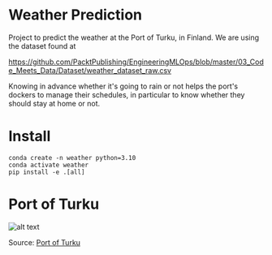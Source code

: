# Weather Prediction

Project to predict the weather at the Port of Turku, in Finland. We are using the dataset found at 

https://github.com/PacktPublishing/EngineeringMLOps/blob/master/03_Code_Meets_Data/Dataset/weather_dataset_raw.csv

Knowing in advance whether it's going to rain or not helps the port's dockers to manage their schedules, in particular to know whether they should stay at home or not.


# Install

```
conda create -n weather python=3.10
conda activate weather
pip install -e .[all]
```

# Port of Turku

![alt text](https://www.portofturku.fi/wp-content/uploads/2024/01/Etusivu_3400x2080px-%E2%80%93-juhlavuosilogolla-1920x900.jpg)

Source: [Port  of Turku](https://www.portofturku.fi/en/)
